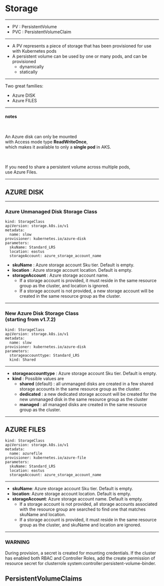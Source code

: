 # Storage


--------


* PV : PersistentVolume
* PVC : PersistentVolumeClaim


--------



* A PV represents a piece of storage that has been provisioned for use with Kubernetes pods
* A persistent volume can be used by one or many pods, and can be provisioned
  * dynamically
  * statically


--------


Two great families:
* Azure DISK
* Azure FILES


--------

#### notes
<br/>

An Azure disk can only be mounted <br/>with Access mode type **ReadWriteOnce**,
<br/>which makes it available to only a **single pod** in AKS.

<br/>
<br/>
If you need to share a persistent volume across multiple pods,<br/> use Azure Files.



--------


## AZURE DISK


--------


### Azure Unmanaged Disk Storage Class


```
kind: StorageClass
apiVersion: storage.k8s.io/v1
metadata:
  name: slow
provisioner: kubernetes.io/azure-disk
parameters:
  skuName: Standard_LRS
  location: eastus
  storageAccount: azure_storage_account_name
```

* **skuName** : Azure storage account Sku tier. Default is empty.
* **location** : Azure storage account location. Default is empty.
* **storageAccount** : Azure storage account name.
  * If a storage account is provided, it must reside in the same resource group as the cluster, and location is ignored.
  * If a storage account is not provided, a new storage account will be created in the same resource group as the cluster.


--------


###  New Azure Disk Storage Class <br/>(starting from v1.7.2)


```
kind: StorageClass
apiVersion: storage.k8s.io/v1
metadata:
  name: slow
provisioner: kubernetes.io/azure-disk
parameters:
  storageaccounttype: Standard_LRS
  kind: Shared
```


--------



* **storageaccounttype** : Azure storage account Sku tier. Default is empty.  
* **kind** : Possible values are
  * **shared** (default) : all unmanaged disks are created in a few shared storage accounts in the same resource group as the cluster.
  * **dedicated** :  a new dedicated storage account will be created for the new unmanaged disk in the same resource group as the cluster
  * **managed** : all managed disks are created in the same resource group as the cluster.


--------


## AZURE FILES


```
kind: StorageClass
apiVersion: storage.k8s.io/v1
metadata:
  name: azurefile
provisioner: kubernetes.io/azure-file
parameters:
  skuName: Standard_LRS
  location: eastus
  storageAccount: azure_storage_account_name
```


--------


* **skuName**: Azure storage account Sku tier. Default is empty.
* **location**: Azure storage account location. Default is empty.
* **storageAccount**: Azure storage account name. Default is empty.
  * If a storage account is not provided, all storage accounts associated with the resource group are searched to find one that matches skuName and location.
  * If a storage account is provided, it must reside in the same resource group as the cluster, and skuName and location are ignored.


--------


### WARNING


During provision, a secret is created for mounting credentials. If the cluster has enabled both RBAC and Controller Roles, add the create permission of resource secret for clusterrole system:controller:persistent-volume-binder.




## PersistentVolumeClaims
